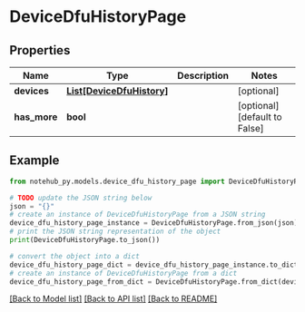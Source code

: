 # DeviceDfuHistoryPage

## Properties

| Name         | Type                                              | Description | Notes                         |
| ------------ | ------------------------------------------------- | ----------- | ----------------------------- |
| **devices**  | [**List[DeviceDfuHistory]**](DeviceDfuHistory.md) |             | [optional]                    |
| **has_more** | **bool**                                          |             | [optional] [default to False] |

## Example

```python
from notehub_py.models.device_dfu_history_page import DeviceDfuHistoryPage

# TODO update the JSON string below
json = "{}"
# create an instance of DeviceDfuHistoryPage from a JSON string
device_dfu_history_page_instance = DeviceDfuHistoryPage.from_json(json)
# print the JSON string representation of the object
print(DeviceDfuHistoryPage.to_json())

# convert the object into a dict
device_dfu_history_page_dict = device_dfu_history_page_instance.to_dict()
# create an instance of DeviceDfuHistoryPage from a dict
device_dfu_history_page_from_dict = DeviceDfuHistoryPage.from_dict(device_dfu_history_page_dict)
```

[[Back to Model list]](../README.md#documentation-for-models) [[Back to API list]](../README.md#documentation-for-api-endpoints) [[Back to README]](../README.md)
